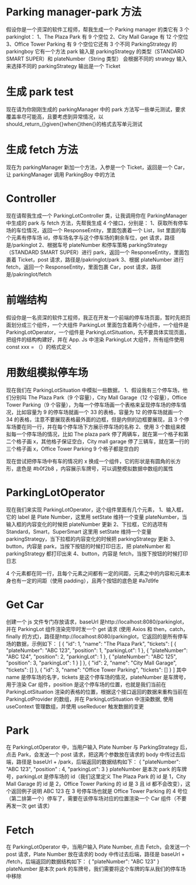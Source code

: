 # Parking manager-park 方法
假设你是一个资深的软件工程师，帮我生成一个 Parking manager 的类它有 3 个 parkinglot： 1、The Plaza Park 有 9 个空位 2、City Mall Garage 有 12 个空位 3、Office Tower Parking 有 9 个空位它还有 3 个不同 ParkingStrategy 的 parkingboy  它有一个方法 park 输入是 parkingStrategy 的类型（STANDARD SMART SUPER）和 plateNumber（String 类型） 会根据不同的 strategy 输入来选择不同的 parkingStrategy 输出是一个 Ticket

# 生成 park test
现在请为你刚刚生成的 parkingManager 中的 park 方法写一些单元测试，要求覆盖率尽可能高，且要考虑到异常情况，以 should_return_{}given{}when{}then{}的格式去写单元测试

# 生成 fetch 方法
现在为 parkingManager 新加一个方法，入参是一个 Ticket，返回是一个 Car，让 parkingManager 调用 ParkingBoy 中的方法

# Controller
现在请帮我生成一个 ParkingLotController 类，让我调用你在 ParkingManager 中生成的 park 与 fetch 方法，先帮我生成 4 个接口，分别是： 1、获取所有停车场的车位情况，返回一个 ResponseEntity，里面包裹着一个 List，list 里面的每个元素有停车场 id，停车场名字与这个停车场的剩余车位，get 请求，路径是/parkinglot 2、根据车号 plateNumber 和停车策略 parkingStrategy（STANDARD SMART SUPER）进行 park，返回一个 ResponseEntity，里面包裹着 Ticket，post 请求，路径是/pakringlot/park 3、根据 plateNumber 进行 fetch，返回一个 ResponseEntity，里面包裹 Car，post 请求，路径是/pakringlot/fetch



# 前端结构
假设你是一名资深的软件工程师，我正在开发一个前端的停车场页面，暂时先把页面划分成三个组件，一个大组件 ParkingLot 里面包含着两个小组件，一个组件是 ParkingLotOperator，一个组件是 ParkingLotSituation，先不要具体实现页面，把组件的结构构建好，并在 App. Js 中渲染 ParkingLot 大组件，所有组件使用 const xxx = （）的格式定义


# 用数组模拟停车场
现在我们在 ParkingLotSituation 中模拟一些数据， 1、假设我有三个停车场，他们分别叫 The Plaza Park（9 个容量），City Mall Garage（12 个容量），Office Tower Parking（9 个容量），为每一个停车场画一个表格来呈现停车场的停车情况，比如容量为 9 的停车场就画一个 33 的表格，容量为 12 的停车场就画一个 34 的表格，注意不要展现表格最外面的边框，但是内侧的边框要展现，且 3 个停车场要在同一行，并在每个停车场下方展示停车场的名称  2、使用 3 个数组来模拟每一个停车场的情况，比如 The plaza park 停了两辆车，就在第一个格子和第二个格子画 x，其他格子保证空白，City mall garage 停了三辆车，就在第一行的三个格子画 x，Office Tower Parking 9 个格子都是空白的


现在尝试把停车场中有车的情况的 x 换成一个组件，它的形状是有圆角的长方形，底色是 #b0f2b8 ，内容展示车牌号，可以调整模拟数据中数组的属性

# ParkingLotOperator
现在我们来实现 ParkingLotOperator，这个组件里面有几个元素， 
1、输入框，它的 label 是 Plate Number，这里用 setState 维持一个变量 plateNumber，当输入框的内容变化的时候把 plateNumber 更新 
2、下拉框，它的选项有 Standard，Smart，SuperSmart 这里用 setState 维持一个变量 parkingStrategy，当下拉框的内容变化的时候把 parkingStrategy 更新 
3、button，内容是 park，当按下按钮的时候打印日志，把 plateNumber 和 parkingStrategy 都打印出来
4、button，内容是 fetch，当按下按钮的时候打印日志 

4 个元素都在同一行，且每个元素之间都有一定的间距，元素之中的内容和元素本身也有一定的间距（使用 padding），且两个按钮的底色是 #a7d9fe

# Get  Car
创建一个 js 文件专门存放请求，baseUrl 是http://localhost:8080/parkinglot，并在 ParkingLot 组件渲染完毕时发一个 get 请求 (使用 Axios 和 then，catch，finally 的方式)，路径是http://localhost:8080/parkinglot，它返回的是所有停车场的数据，示例如下： [ { "id": 1, "name": "The Plaza Park", "tickets": [ { "plateNumber": "ABC 123", "position": 1, "parkingLot": 1 }, { "plateNumber": "ABC 124", "position": 2, "parkingLot": 1 }, { "plateNumber": "ABC 125", "position": 3, "parkingLot": 1 } ] }, { "id": 2, "name": "City Mall Garage", "tickets": [] }, { "id": 3, "name": "Office Tower Parking", "tickets": [] } ] 其中 name 是停车场的名字，tickets 是这个停车场的情况，plateNumber 是车牌号，用于渲染 Car 组件，position 是这个停车场的位置，也就是我们当前在 ParkingLotSituation 渲染的表格的位置，根据这个接口返回的数据来重构当前在 ParkingLotProvider 的数组，并在 ParkingLotSituation 中渲染数据, 使用 useContext 管理数组，并使用 useReducer 触发数据的变更

# Park
在 ParkingLotOperator 中，当用户输入 Plate Number 与 ParkingStrategy 后，点击 Park，会发送一个 post 请求，把这两个参数放在请求的 body 中传过去后端，路径是 baseUrl + /park，后端返回的数据结构如下： { "plateNumber": "ABC 123", "position" : 4, "parkingLot": 3 } plateNumber 是本次 park 的车牌号，parkingLot 是停车场的 id（我们这里定义 The Plaza Park 的 id 是 1，City Mall Garage 的 id 是 2，Office Tower Parking 的 id 是 3 且 id 都不会改变），这个返回例子说明 ABC 123 在 3 号停车场也就是 Office Tower Parking 的 4 号位（第二排第一个）停车了，需要在该停车场对应的位置渲染一个 Car 组件（不要再发一次 get 请求）

# Fetch
在 ParkingLotOperator 中，当用户输入 Plate Number, 点击 Fetch，会发送一个 post 请求，Plate Number 放在请求的 body 中传过去后端，路径是 baseUrl + /fetch，后端返回的数据结构如下： { "plateNumber": "ABC 123" } plateNumber 是本次 park 的车牌号，我们需要将这个车牌的车从我们的停车场中移除